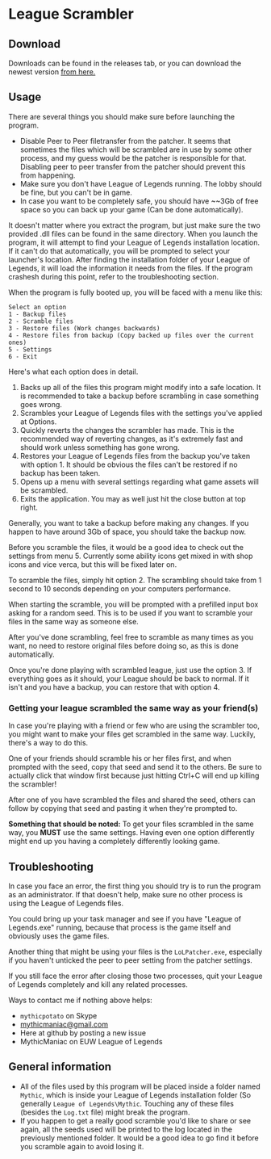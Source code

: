 # League Scrambler

## Download

Downloads can be found in the releases tab, or you can download the newest version [from here.](https://github.com/MythicManiac/League-of-Legends/releases/download/v1.0.1/League.Scrambler.v1.0.1.zip)

## Usage

There are several things you should make sure before launching the program.
* Disable Peer to Peer filetransfer from the patcher. It seems that sometimes the files which will be scrambled are in use by some other process, and my guess would be the patcher is responsible for that. Disabling peer to peer transfer from the patcher should prevent this from happening.
* Make sure you don't have League of Legends running. The lobby should be fine, but you can't be in game.
* In case you want to be completely safe, you should have ~~3Gb of free space so you can back up your game (Can be done automatically).

It doesn't matter where you extract the program, but just make sure the two provided .dll files can be found in the same directory.
When you launch the program, it will attempt to find your League of Legends installation location. If it can't do that automatically, you will be prompted to select your launcher's location.
After finding the installation folder of your League of Legends, it will load the information it needs from the files. If the program crashesh during this point, refer to the troubleshooting section.

When the program is fully booted up, you will be faced with a menu like this:
```
Select an option
1 - Backup files
2 - Scramble files
3 - Restore files (Work changes backwards)
4 - Restore files from backup (Copy backed up files over the current ones)
5 - Settings
6 - Exit
```

Here's what each option does in detail.

1. Backs up all of the files this program might modify into a safe location. It is recommended to take a backup before scrambling in case something goes wrong.
2. Scrambles your League of Legends files with the settings you've applied at Options.
3. Quickly reverts the changes the scrambler has made. This is the recommended way of reverting changes, as it's extremely fast and should work unless something has gone wrong.
4. Restores your League of Legends files from the backup you've taken with option 1. It should be obvious the files can't be restored if no backup has been taken.
5. Opens up a menu with several settings regarding what game assets will be scrambled.
6. Exits the application. You may as well just hit the close button at top right.

Generally, you want to take a backup before making any changes. If you happen to have around 3Gb of space, you should take the backup now.

Before you scramble the files, it would be a good idea to check out the settings from menu 5. Currently some ability icons get mixed in with shop icons and vice verca, but this will be fixed later on.

To scramble the files, simply hit option 2. The scrambling should take from 1 second to 10 seconds depending on your computers performance.

When starting the scramble, you will be prompted with a prefilled input box asking for a random seed. This is to be used if you want to scramble your files in the same way as someone else.

After you've done scrambling, feel free to scramble as many times as you want, no need to restore original files before doing so, as this is done automatically.

Once you're done playing with scrambled league, just use the option 3. If everything goes as it should, your League should be back to normal. If it isn't and you have a backup, you can restore that with option 4.

### Getting your league scrambled the same way as your friend(s)

In case you're playing with a friend or few who are using the scrambler too, you might want to make your files get scrambled in the same way. Luckily, there's a way to do this.

One of your friends should scramble his or her files first, and when prompted with the seed, copy that seed and send it to the others. Be sure to actually click that window first because just hitting Ctrl+C will end up killing the scrambler!

After one of you have scrambled the files and shared the seed, others can follow by copying that seed and pasting it when they're prompted to.

**Something that should be noted:** To get your files scrambled in the same way, you **MUST** use the same settings. Having even one option differently might end up you having a completely differently looking game.

## Troubleshooting

In case you face an error, the first thing you should try is to run the program as an administrator. If that doesn't help, make sure no other process is using the League of Legends files.

You could bring up your task manager and see if you have "League of Legends.exe" running, because that process is the game itself and obviously uses the game files.

Another thing that might be using your files is the `LoLPatcher.exe`, especially if you haven't unticked the peer to peer setting from the patcher settings.

If you still face the error after closing those two processes, quit your League of Legends completely and kill any related processes.

Ways to contact me if nothing above helps:

* `mythicpotato` on Skype
* mythicmaniac@gmail.com
* Here at github by posting a new issue
* MythicManiac on EUW League of Legends

## General information

* All of the files used by this program will be placed inside a folder named `Mythic`, which is inside your League of Legends installation folder (So generally `League of Legends\Mythic`. Touching any of these files (besides the `Log.txt` file) might break the program.
* If you happen to get a really good scramble you'd like to share or see again, all the seeds used will be printed to the log located in the previously mentioned folder. It would be a good idea to go find it before you scramble again to avoid losing it.